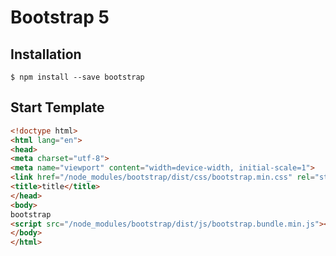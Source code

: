 # Bootstrap 5

## Installation

```
$ npm install --save bootstrap
```

## Start Template

```html
<!doctype html>
<html lang="en">
<head>
<meta charset="utf-8">
<meta name="viewport" content="width=device-width, initial-scale=1">
<link href="/node_modules/bootstrap/dist/css/bootstrap.min.css" rel="stylesheet">
<title>title</title>
</head>
<body>
bootstrap
<script src="/node_modules/bootstrap/dist/js/bootstrap.bundle.min.js"></script>
</body>
</html>
```
